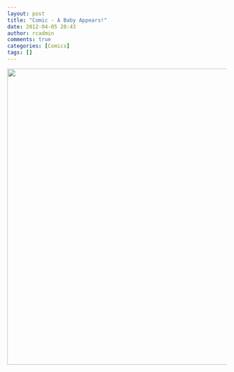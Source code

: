 ```yaml
---
layout: post
title: "Comic - A Baby Appears!"
date: 2012-04-05 20:43
author: rcadmin
comments: true
categories: [Comics]
tags: []
---
```

<a href="http://bitsmack.com/wp/2012/04/05/comic-the-arrival/attachment/20120405/" rel="attachment wp-att-2349"><img src="http://dl.bitsmack.com/uploads/2012/04/20120405.jpg" alt="" title="Harrison Lucas Collins was born on 3/11/12" width="680" height="680" class="alignnone size-full wp-image-2349" /></a>
